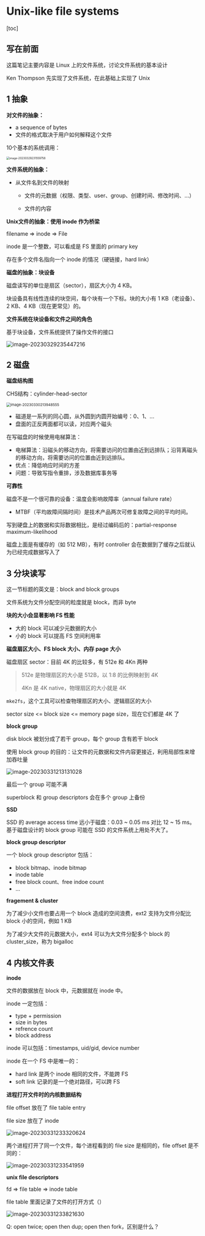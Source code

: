 # Unix-like file systems

[toc]

## 写在前面

这篇笔记主要内容是 Linux 上的文件系统，讨论文件系统的基本设计

Ken Thompson 先实现了文件系统，在此基础上实现了 Unix



## 1 抽象

**对文件的抽象：**

* a sequence of bytes
* 文件的格式取决于用户如何解释这个文件

10个基本的系统调用：

<img src="assets/image-20230329231559758.png" alt="image-20230329231559758" style="zoom: 50%;" />



**文件系统的抽象：**

* 从文件名到文件的映射

  * 文件的元数据（权限、类型、user、group、创建时间、修改时间、...）

  * 文件的内容



**Unix文件的抽象：使用 inode 作为桥梁**

filename => inode => File

inode 是一个整数，可以看成是 FS 里面的 primary key

存在多个文件名指向一个 inode 的情况（硬链接，hard link）



**磁盘的抽象：块设备**

磁盘读写的单位是扇区（sector），扇区大小为 4 KB。

块设备具有线性连续的块空间，每个块有一个下标。块的大小有 1 KB（老设备）、2 KB、4 KB（现在更常见）的。



**文件系统在块设备和文件之间的角色**

基于块设备，文件系统提供了操作文件的接口

![image-20230329235447216](assets/image-20230329235447216.png)



## 2 磁盘

**磁盘结构图**

CHS结构：cylinder-head-sector

<img src="assets/image-20230330213948555.png" alt="image-20230330213948555" style="zoom:67%;" />

* 磁道是一系列的同心圆，从外圆到内圆开始编号：0、1、...
* 盘面的正反两面都可以读，对应两个磁头



在写磁盘的时候使用电梯算法：

* 电梯算法：沿磁头的移动方向，将需要访问的位置由近到远排队；沿背离磁头的移动方向，将需要访问的位置由近到远排队。
* 优点：降低响应时间的方差
* 问题：导致写指令重排，涉及数据库事务等



**可靠性**

磁盘不是一个很可靠的设备：温度会影响故障率（annual failure rate）

* MTBF（平均故障间隔时间）是技术产品两次可修复故障之间的平均时间。

写到硬盘上的数据和实际数据相比，是经过编码后的：partial-response maximum-likelihood

磁盘上面是有缓存的（如 512 MB），有时 controller 会在数据到了缓存之后就认为已经完成数据写入了



## 3 分块读写

这一节标题的英文是：block and block groups

文件系统为文件分配空间的粒度就是 block，而非 byte



**块的大小会显著影响 FS 性能**

* 大的 block 可以减少元数据的大小
* 小的 block 可以提高 FS 空间利用率



**磁盘扇区大小、FS block 大小、内存 page 大小**

磁盘扇区 sector：目前 4K 的比较多，有 512e 和 4Kn 两种

> 512e 是物理扇区的大小是 512B，以 1:8 的比例映射到 4K
>
> 4Kn 是 4K native，物理扇区的大小就是 4K

`mke2fs`，这个工具可以检查物理扇区的大小、逻辑扇区的大小

sector size <= block size <= memory page size，现在它们都是 4K 了



**block group**

 disk block 被划分成了若干 group，每个 group 含有若干 block

使用 block group 的目的：让文件的元数据和文件内容更接近，利用局部性来增加吞吐量

![image-20230331213131028](assets/image-20230331213131028.png)

最后一个 group 可能不满

superblock 和 group descriptors 会在多个 group 上备份



**SSD**

SSD 的 average access time 远小于磁盘：0.03 ~ 0.05 ms 对比 12 ~ 15 ms。基于磁盘设计的 block group 可能在 SSD 的文件系统上用处不大了。



**block group descriptor**

一个 block group descriptor 包括：

* block bitmap、inode bitmap
* inode table
* free block count、free indoe count
* ...



**fragement & cluster**

为了减少小文件也要占用一个 block 造成的空间浪费，ext2 支持为文件分配比 block 小的空间，例如 1 KB

为了减少大文件的元数据大小，ext4 可以为大文件分配多个 block 的 cluster_size，称为 bigalloc



## 4 内核文件表

**inode**

文件的数据放在 block 中，元数据就在 inode 中。

inode 一定包括：

* type + permission
* size in bytes
* refrence count
* block address

inode 可以包括：timestamps, uid/gid, device number

inode 在一个 FS 中是唯一的：

* hard link 是两个 inode 相同的文件，不能跨 FS
* soft link 记录的是一个绝对路径，可以跨 FS



**进程打开文件时的内核数据结构**

file offset 放在了 file table entry

file size 放在了 inode

![image-20230331233320624](assets/image-20230331233320624.png)

两个进程打开了同一个文件，每个进程看到的 file size 是相同的，file offset 是不同的：

![image-20230331233541959](assets/image-20230331233541959.png)



**unix file descriptors**

fd => file table => inode table

file table 里面记录了文件的打开方式（）

![image-20230331233821630](assets/image-20230331233821630.png)

Q: open twice; open then dup; open then fork，区别是什么？

